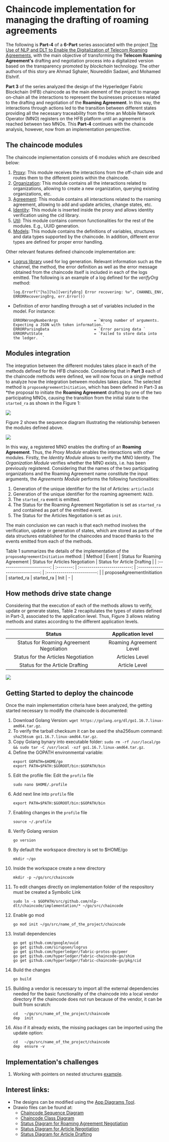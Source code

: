 # Chaincode implementation for managing the drafting of roaming agreements

The following is **Part-4** of a **6-Part** series associated with the project [The Use of NLP and DLT to Enable the Digitalization of Telecom Roaming Agreements]( https://wiki.hyperledger.org/display/INTERN/Project+Plan%3A+The+Use+of+NLP+and+DLT+to+Enable+the+Digitalization+of+Telecom+Roaming+Agreements), with the main objective of transforming the **Telecom Roaming Agreement's** drafting and negotiation process into a digitalized version based on the transparency promoted by *blockchain* technology. The other authors of this story are Ahmad Sghaier, Noureddin Sadawi, and Mohamed Elshrif.

**Part 3** of the series analyzed the design of the Hyperledger Fabric Blockchain (HFB) chaincode as the main element of the project to manage on-chain all the interactions to represent the businesses processes related to the drafting and negotiation of the **Roaming Agreement**. In this way, the interactions through actions led to the transition between different states providing all the necessary traceability from the time an Mobile Network Operator (MNO) registers on the HFB platform until an agreement is reached between two MNOs. This **Part-4** continues with the chaincode analysis, however, now from an implementation perspective.

## The chaincode modules

The chaincode implementation consists of 6 modules which are described below:

1. [Proxy](https://github.com/sfl0r3nz05/NLP-DLT/blob/sentencelvl/chaincode/implementation/proxy.go): This module receives the interactions from the off-chain side and routes them to the different points within the chaincode.
2. [Organization](https://github.com/sfl0r3nz05/NLP-DLT/blob/sentencelvl/chaincode/implementation/organization.go): This module contains all the interactions related to organizations, allowing to create a new organization, querying existing organizations, etc.
3. [Agreement](https://github.com/sfl0r3nz05/NLP-DLT/blob/sentencelvl/chaincode/implementation/agreement.go): This module contains all interactions related to the roaming agreement, allowing to add and update articles, change states, etc.
4. [Identity](https://github.com/sfl0r3nz05/NLP-DLT/blob/sentencelvl/chaincode/implementation/proxy.go): This module is inserted inside the proxy and allows identity verification using the cid library.
5. [Util](https://github.com/sfl0r3nz05/NLP-DLT/blob/sentencelvl/chaincode/implementation/util.go): This module contains common functionalities for the rest of the modules. E.g., UUID generation.
6. [Models](https://github.com/sfl0r3nz05/NLP-DLT/blob/sentencelvl/chaincode/implementation/models.go): This module contains the definitions of variables, structures and data types supported by the chaincode. In addition, different error types are defined for proper error handling.

Other relevant features defined chaincode implementation are:
- [Logrus library](https://github.com/sirupsen/logrus) used for log generation. Relevant information such as the channel, the method, the error definition as well as the error message obtained from the chaincode itself is included in each of the logs emitted. The following is an example of a log defined for the *verifyOrg* method:

    ```
    log.Errorf("[%s][%s][verifyOrg] Error recovering: %v", CHANNEL_ENV, ERRORRecoveringOrg, err.Error())
    ```
- Definition of error handling through a set of variables included in the model. For instance:
    ```
    ERRORWrongNumberArgs                = `Wrong number of arguments. Expecting a JSON with token information.`
    ERRORParsingData                    = `Error parsing data `
    ERRORPutState                       = `Failed to store data into the ledger.  `
    ```
## Modules integration
The integration between the different modules takes place in each of the methods defined for the HFB chaincode. Considering that in **Part 3** each of the chaincode methods were defined, we will now focus on a single method to analyze how the integration between modules takes place. The selected method is `proposeAgreementInitiation`, which has been defined in Part-3 as *the proposal to initiate the **Roaming Agreement** drafting by one of the two participating MNOs, causing the transition from the initial state to the `started_ra` as shown in the Figure 1:

<img src="https://github.com/sfl0r3nz05/Medium/blob/main/Chaincode%20implementation%20for%20managing%20the%20drafting%20of%20roaming%20agreements/images/Roaming_Agreement_State_v03.drawio.png">

Figure 2 shows the sequence diagram illustrating the relationship between the modules defined above. 

<img src="https://github.com/sfl0r3nz05/Medium/blob/main/Chaincode%20implementation%20for%20managing%20the%20drafting%20of%20roaming%20agreements/images/diagram_sequence_chaincode_v17.drawio.png">

In this way, a registered MNO enables the drafting of an **Roaming Agreement**. Thus, the *Proxy Module* enables the interactions with other modules. Firstly, the *Identity Module* allows to verify the MNO Identity. The *Organization Module* verifies whether the MNO exists, i.e. has been previously registered. Considering that the names of the two participating organizations and the Roaming Agreement name constitute the input arguments, the *Agreements Module* performs the following functionalities:

1. Generation of the unique identifier for the list of Articles: `articlesId`
2. Generation of the unique identifier for the roaming agreement: `RAID`.
3. The `started_ra` event is emitted.
4. The Status for the Roaming Agreement Negotiation is set as `started_ra` and contained as part of the emitted event.
5. The Status for the Articles Negotiation is set as `init`.

The main conclusion we can reach is that each method involves the verification, update or generation of states, which are stored as parts of the data structures established for the chaincodes and traced thanks to the events emitted from each of the methods.

Table 1 summarizes the details of the implementation of the `proposeAgreementInitiation` method:
|           Method           |   Event    | Status for Roaming Agreement | Status for Articles Negotiation | Status for Article Drafting |
| :------------------------: | :--------: | :--------------------------: | :-----------------------------: | :-------------------------: |
| proposeAgreementInitiation | started_ra |          started_ra          |              Init               |              -              |

## How methods drive state change

Considering that the execution of each of the methods allows to verify, update or generate states, Table 2 recapitulates the types of states defined in Part-3, associated to the application level. Thus, Figure 3 allows relating methods and states according to the different application levels.

|                  Status                  |    Application level    |
| :--------------------------------------: | :---------------------: |
| Status for Roaming Agreement Negotiation | Roaming Agreement Level |
|   Status for the Articles Negotiation    |     Articles Level      |
|     Status for the Article Drafting      |      Article Level      |

<img src="https://github.com/sfl0r3nz05/Medium/blob/main/Chaincode%20implementation%20for%20managing%20the%20drafting%20of%20roaming%20agreements/images/Status_Integration.png">

## Getting Started to deploy the chaincode
Once the main implementation criteria have been analyzed, the getting started necessary to modify the chaincode is documented:

1. Download Golang Version: 
    `wget https://golang.org/dl/go1.16.7.linux-amd64.tar.gz`.
2. To verify the tarball checksum it can be used the sha256sum command: 
    `sha256sum go1.16.7.linux-amd64.tar.gz`.
3. Copy Golang bynary into executable folder: 
    `sudo rm -rf /usr/local/go && sudo tar -C /usr/local -xzf go1.16.7.linux-amd64.tar.gz`.
4. Define the GOPATH environmental variable:
    ```
    export GOPATH=$HOME/go
    export PATH=$PATH:$GOROOT/bin:$GOPATH/bin
    ```
5. Edit the profile file: Edit the `profile` file
    ```
    sudo nano $HOME/.profile
    ```
6. Add next line into `profile` file
    ```
    export PATH=$PATH:$GOROOT/bin:$GOPATH/bin
    ```
8. Enabling changes in the `profile` file
    ```
    source ~/.profile
    ```
9. Verify Golang version
    ```
    go version
    ```
10. By default the workspace directory is set to $HOME/go
    ```
    mkdir ~/go
    ```
11. Inside the workspace create a new directory
    ```
    mkdir -p ~/go/src/chaincode
    ```
12. To edit changes directly on implementation folder of the respository must be created a Symbolic Link
    ```
    sudo ln -s $GOPATH/src/github.com/nlp-dlt/chaincode/implementation/* ~/go/src/chaincode
    ```
13. Enable go mod
    ```
    go mod init ~/go/src/name_of_the_project/chaincode
    ```
14. Install dependencies
    ```
    go get github.com/google/uuid
    go get github.com/sirupsen/logrus
    go get github.com/hyperledger/fabric-protos-go/peer
    go get github.com/hyperledger/fabric-chaincode-go/shim
    go get github.com/hyperledger/fabric-chaincode-go/pkg/cid
    ```
15. Build the changes
    ```
    go build
    ```
16. Building a vendor is necessary to import all the external dependencies needed for the basic functionality of the chaincode into a local vendor directory
    If the chaincode does not run because of the vendor, it can be built from scratch:
    ```
    cd   ~/go/src/name_of_the_project/chaincode
    dep  init
    ```
17. Also if it already exists, the missing packages can be imported using the update option:
    ```
    cd   ~/go/src/name_of_the_project/chaincode
    dep  ensure -v
    ```

## Implementation's challenges

1. Working with pointers on nested structures [example](https://play.golang.org/p/UoeBH_2EZdb).

## Interest links:
- The designs can be modified using the [App Diagrams Tool](https://app.diagrams.net/). 
- Drawio files can be found at:
    - [Chaincode Sequence Diagram](https://github.com/sfl0r3nz05/nlp-dlt/blob/sentencelvl/chaincode/design/diagram_sequence_chaincode_v17.drawio)
    - [Chaincode Class Diagram](https://github.com/sfl0r3nz05/nlp-dlt/blob/sentencelvl/chaincode/design/class_diagram_chaincode_v17.drawio)
    - [Status Diagram for Roaming Agreement Negotiation](https://github.com/sfl0r3nz05/nlp-dlt/blob/sentencelvl/chaincode/design/Roaming_Agreement_State_v03.drawio)
    - [Status Diagram for Article Negotiation](https://github.com/sfl0r3nz05/nlp-dlt/blob/sentencelvl/chaincode/design/Article_Negotiation_State_v03.drawio)
    - [Status Diagram for Article Drafting](https://github.com/sfl0r3nz05/nlp-dlt/blob/sentencelvl/chaincode/design/Article_Drafting_State_v03.drawio)